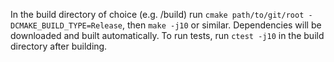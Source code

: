 In the build directory of choice (e.g. <git root>/build) run `cmake path/to/git/root -DCMAKE_BUILD_TYPE=Release`, then `make -j10` or similar.
Dependencies will be downloaded and built automatically.
To run tests, run `ctest -j10` in the build directory after building.
